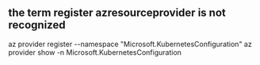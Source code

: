 
## the term register azresourceprovider is not recognized

az provider register --namespace "Microsoft.KubernetesConfiguration"
az provider show -n Microsoft.KubernetesConfiguration
